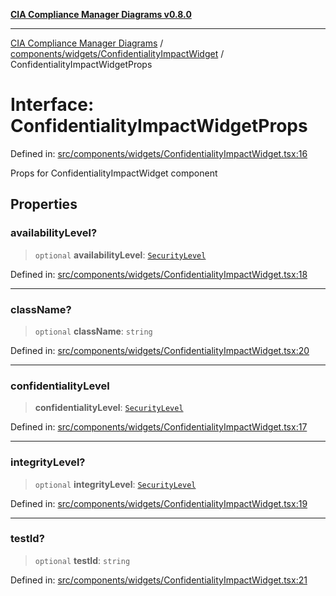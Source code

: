 [**CIA Compliance Manager Diagrams v0.8.0**](../../../../README.md)

***

[CIA Compliance Manager Diagrams](../../../../modules.md) / [components/widgets/ConfidentialityImpactWidget](../README.md) / ConfidentialityImpactWidgetProps

# Interface: ConfidentialityImpactWidgetProps

Defined in: [src/components/widgets/ConfidentialityImpactWidget.tsx:16](https://github.com/Hack23/cia-compliance-manager/blob/791b5a1b6e700c8b8480de209374e4cb1086330d/src/components/widgets/ConfidentialityImpactWidget.tsx#L16)

Props for ConfidentialityImpactWidget component

## Properties

### availabilityLevel?

> `optional` **availabilityLevel**: [`SecurityLevel`](../../../../types/cia/type-aliases/SecurityLevel.md)

Defined in: [src/components/widgets/ConfidentialityImpactWidget.tsx:18](https://github.com/Hack23/cia-compliance-manager/blob/791b5a1b6e700c8b8480de209374e4cb1086330d/src/components/widgets/ConfidentialityImpactWidget.tsx#L18)

***

### className?

> `optional` **className**: `string`

Defined in: [src/components/widgets/ConfidentialityImpactWidget.tsx:20](https://github.com/Hack23/cia-compliance-manager/blob/791b5a1b6e700c8b8480de209374e4cb1086330d/src/components/widgets/ConfidentialityImpactWidget.tsx#L20)

***

### confidentialityLevel

> **confidentialityLevel**: [`SecurityLevel`](../../../../types/cia/type-aliases/SecurityLevel.md)

Defined in: [src/components/widgets/ConfidentialityImpactWidget.tsx:17](https://github.com/Hack23/cia-compliance-manager/blob/791b5a1b6e700c8b8480de209374e4cb1086330d/src/components/widgets/ConfidentialityImpactWidget.tsx#L17)

***

### integrityLevel?

> `optional` **integrityLevel**: [`SecurityLevel`](../../../../types/cia/type-aliases/SecurityLevel.md)

Defined in: [src/components/widgets/ConfidentialityImpactWidget.tsx:19](https://github.com/Hack23/cia-compliance-manager/blob/791b5a1b6e700c8b8480de209374e4cb1086330d/src/components/widgets/ConfidentialityImpactWidget.tsx#L19)

***

### testId?

> `optional` **testId**: `string`

Defined in: [src/components/widgets/ConfidentialityImpactWidget.tsx:21](https://github.com/Hack23/cia-compliance-manager/blob/791b5a1b6e700c8b8480de209374e4cb1086330d/src/components/widgets/ConfidentialityImpactWidget.tsx#L21)
